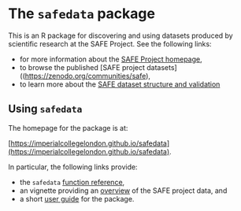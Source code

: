 # The `safedata` package

This is an R package for discovering and using datasets produced by scientific research at the SAFE Project. See the following links:

* for more information about the [SAFE Project homepage](https://www.safeproject.net/),
* to browse the published [SAFE project datasets]((https://zenodo.org/communities/safe),
* to learn more about the [SAFE dataset structure and validation](https://safe-dataset-checker.readthedocs.io/en/latest/)

## Using `safedata`

The homepage for the package is at:

[https://imperialcollegelondon.github.io/safedata](https://imperialcollegelondon.github.io/safedata).

In particular, the following links provide:

* the `safedata` [function reference](https://imperialcollegelondon.github.io/safedata/reference),
* an vignette providing an [overview](https://imperialcollegelondon.github.io/safedata/reference) of the SAFE project data, and
* a short [user guide](https://imperialcollegelondon.github.io/safedata/articles/using_safe_data.html) for the package.

